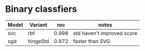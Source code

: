 # Binary classfiers

Model | Variant | roc | notes
---|---|---|---
svc | rbf | 0.998 | std haven't improved score
sgd | hingeStd | 0.972 | faster than SVG
